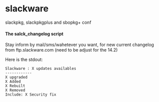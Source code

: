 # slackware

slackpkg, slackpkgplus and sbopkg+ conf 


#### The salck_changelog script ####
Stay inform by mail/sms/wahetever you want, for new current changelog from ftp.slackware.com (need to be adjust for the 14.2)

Here is the stdout:
```
Slackware : X updates availables
------------
X upgraded
X Added
X Rebuilt
X Removed
Include: X Security fix
```
